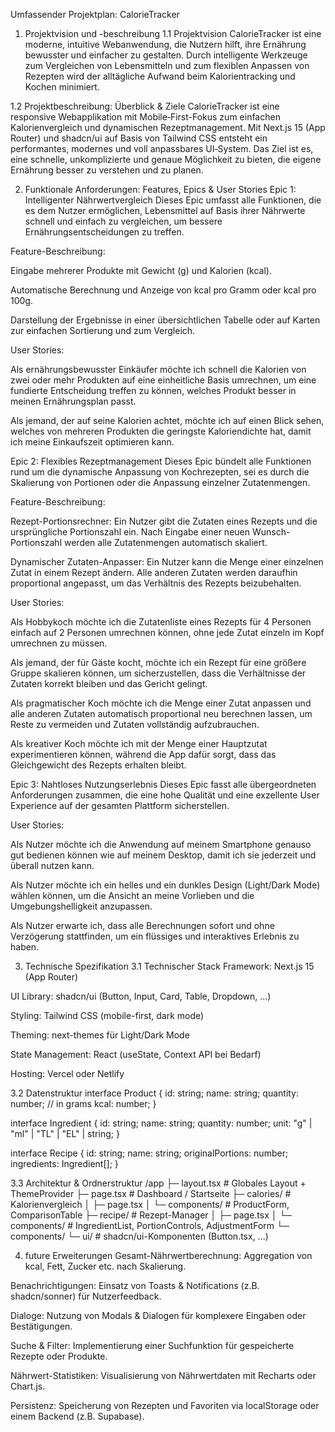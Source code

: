 Umfassender Projektplan: CalorieTracker
1. Projektvision und -beschreibung
1.1 Projektvision
CalorieTracker ist eine moderne, intuitive Webanwendung, die Nutzern hilft, ihre Ernährung bewusster und einfacher zu gestalten. Durch intelligente Werkzeuge zum Vergleichen von Lebensmitteln und zum flexiblen Anpassen von Rezepten wird der alltägliche Aufwand beim Kalorientracking und Kochen minimiert.

1.2 Projektbeschreibung: Überblick & Ziele
CalorieTracker ist eine responsive Webapplikation mit Mobile‑First-Fokus zum einfachen Kalorienvergleich und dynamischen Rezeptmanagement. Mit Next.js 15 (App Router) und shadcn/ui auf Basis von Tailwind CSS entsteht ein performantes, modernes und voll anpassbares UI‑System. Das Ziel ist es, eine schnelle, unkomplizierte und genaue Möglichkeit zu bieten, die eigene Ernährung besser zu verstehen und zu planen.

2. Funktionale Anforderungen: Features, Epics & User Stories
Epic 1: Intelligenter Nährwertvergleich
Dieses Epic umfasst alle Funktionen, die es dem Nutzer ermöglichen, Lebensmittel auf Basis ihrer Nährwerte schnell und einfach zu vergleichen, um bessere Ernährungsentscheidungen zu treffen.

Feature-Beschreibung:

Eingabe mehrerer Produkte mit Gewicht (g) und Kalorien (kcal).

Automatische Berechnung und Anzeige von kcal pro Gramm oder kcal pro 100g.

Darstellung der Ergebnisse in einer übersichtlichen Tabelle oder auf Karten zur einfachen Sortierung und zum Vergleich.

User Stories:

Als ernährungsbewusster Einkäufer möchte ich schnell die Kalorien von zwei oder mehr Produkten auf eine einheitliche Basis umrechnen, um eine fundierte Entscheidung treffen zu können, welches Produkt besser in meinen Ernährungsplan passt.

Als jemand, der auf seine Kalorien achtet, möchte ich auf einen Blick sehen, welches von mehreren Produkten die geringste Kaloriendichte hat, damit ich meine Einkaufszeit optimieren kann.

Epic 2: Flexibles Rezeptmanagement
Dieses Epic bündelt alle Funktionen rund um die dynamische Anpassung von Kochrezepten, sei es durch die Skalierung von Portionen oder die Anpassung einzelner Zutatenmengen.

Feature-Beschreibung:

Rezept-Portionsrechner: Ein Nutzer gibt die Zutaten eines Rezepts und die ursprüngliche Portionszahl ein. Nach Eingabe einer neuen Wunsch-Portionszahl werden alle Zutatenmengen automatisch skaliert.

Dynamischer Zutaten-Anpasser: Ein Nutzer kann die Menge einer einzelnen Zutat in einem Rezept ändern. Alle anderen Zutaten werden daraufhin proportional angepasst, um das Verhältnis des Rezepts beizubehalten.

User Stories:

Als Hobbykoch möchte ich die Zutatenliste eines Rezepts für 4 Personen einfach auf 2 Personen umrechnen können, ohne jede Zutat einzeln im Kopf umrechnen zu müssen.

Als jemand, der für Gäste kocht, möchte ich ein Rezept für eine größere Gruppe skalieren können, um sicherzustellen, dass die Verhältnisse der Zutaten korrekt bleiben und das Gericht gelingt.

Als pragmatischer Koch möchte ich die Menge einer Zutat anpassen und alle anderen Zutaten automatisch proportional neu berechnen lassen, um Reste zu vermeiden und Zutaten vollständig aufzubrauchen.

Als kreativer Koch möchte ich mit der Menge einer Hauptzutat experimentieren können, während die App dafür sorgt, dass das Gleichgewicht des Rezepts erhalten bleibt.

Epic 3: Nahtloses Nutzungserlebnis
Dieses Epic fasst alle übergeordneten Anforderungen zusammen, die eine hohe Qualität und eine exzellente User Experience auf der gesamten Plattform sicherstellen.

User Stories:

Als Nutzer möchte ich die Anwendung auf meinem Smartphone genauso gut bedienen können wie auf meinem Desktop, damit ich sie jederzeit und überall nutzen kann.

Als Nutzer möchte ich ein helles und ein dunkles Design (Light/Dark Mode) wählen können, um die Ansicht an meine Vorlieben und die Umgebungshelligkeit anzupassen.

Als Nutzer erwarte ich, dass alle Berechnungen sofort und ohne Verzögerung stattfinden, um ein flüssiges und interaktives Erlebnis zu haben.

3. Technische Spezifikation
3.1 Technischer Stack
Framework: Next.js 15 (App Router)

UI Library: shadcn/ui (Button, Input, Card, Table, Dropdown, …)

Styling: Tailwind CSS (mobile-first, dark mode)

Theming: next-themes für Light/Dark Mode

State Management: React (useState, Context API bei Bedarf)

Hosting: Vercel oder Netlify

3.2 Datenstruktur
interface Product {
  id: string;
  name: string;
  quantity: number;   // in grams
  kcal: number;
}

interface Ingredient {
  id: string;
  name: string;
  quantity: number;
  unit: "g" | "ml" | "TL" | "EL" | string;
}

interface Recipe {
  id: string;
  name: string;
  originalPortions: number;
  ingredients: Ingredient[];
}

3.3 Architektur & Ordnerstruktur
/app
 ├─ layout.tsx             # Globales Layout + ThemeProvider
 ├─ page.tsx               # Dashboard / Startseite
 ├─ calories/              # Kalorienvergleich
 │    ├─ page.tsx
 │    └─ components/       # ProductForm, ComparisonTable
 ├─ recipe/                # Rezept-Manager
 │    ├─ page.tsx
 │    └─ components/       # IngredientList, PortionControls, AdjustmentForm
 └─ components/
      └─ ui/               # shadcn/ui-Komponenten (Button.tsx, ...)

4. future Erweiterungen
Gesamt-Nährwertberechnung: Aggregation von kcal, Fett, Zucker etc. nach Skalierung.

Benachrichtigungen: Einsatz von Toasts & Notifications (z.B. shadcn/sonner) für Nutzerfeedback.

Dialoge: Nutzung von Modals & Dialogen für komplexere Eingaben oder Bestätigungen.

Suche & Filter: Implementierung einer Suchfunktion für gespeicherte Rezepte oder Produkte.

Nährwert-Statistiken: Visualisierung von Nährwertdaten mit Recharts oder Chart.js.

Persistenz: Speicherung von Rezepten und Favoriten via localStorage oder einem Backend (z.B. Supabase).